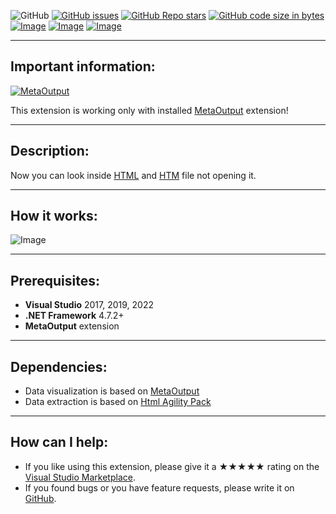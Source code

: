 ![GitHub](https://img.shields.io/github/license/viacheslav-lozinskyi/Preview-HTML)
[![GitHub issues](https://img.shields.io/github/issues/viacheslav-lozinskyi/Preview-HTML)](https://github.com/viacheslav-lozinskyi/Preview-HTML/issues)
[![GitHub Repo stars](https://img.shields.io/github/stars/viacheslav-lozinskyi/Preview-HTML)](https://github.com/viacheslav-lozinskyi/Preview-HTML/stargazers)
[![GitHub code size in bytes](https://img.shields.io/github/languages/code-size/viacheslav-lozinskyi/Preview-HTML)](https://github.com/viacheslav-lozinskyi/Preview-HTML)
[![Image](https://img.shields.io/badge/VS-2022-blueviolet)](https://marketplace.visualstudio.com/items?itemName=ViacheslavLozinskyi.MetaOutput-2022)
[![Image](https://img.shields.io/badge/VS-2019-blueviolet)](https://marketplace.visualstudio.com/items?itemName=ViacheslavLozinskyi.MetaOutput-2019)
[![Image](https://img.shields.io/badge/VS-2017-blueviolet)](https://marketplace.visualstudio.com/items?itemName=ViacheslavLozinskyi.MetaOutput-2019)

---

## Important information:
[![MetaOutput](https://www.metaoutput.net/_functions/watch?utm_source=github.com&utm_medium=referral&utm_campaign=view-on-github&utm_content=Preview-HTML&source=GITHUB&size=128x128&project=Preview-HTML&url=https://github.com/viacheslav-lozinskyi/Preview-HTML)](https://www.metaoutput.net/)

This extension is working only with installed [MetaOutput](https://www.metaoutput.net/) extension!

---

## Description:
Now you can look inside [HTML](https://en.wikipedia.org/wiki/HTML) and [HTM](https://en.wikipedia.org/wiki/HTML) file not opening it.

---

## How it works:
![Image](https://viacheslav-lozinskyi.github.io/Preview-HTML/resource/video/Presentation1.gif)

---

## Prerequisites:
- **Visual Studio** 2017, 2019, 2022
- **.NET Framework** 4.7.2+
- **MetaOutput** extension

---

## Dependencies:
- Data visualization is based on [MetaOutput](https://www.metaoutput.net/)
- Data extraction is based on [Html Agility Pack](https://github.com/zzzprojects/html-agility-pack)

---

## How can I help:
- If you like using this extension, please give it a ★★★★★ rating on the [Visual Studio Marketplace](https://marketplace.visualstudio.com/items?itemName=ViacheslavLozinskyi.Preview-HTML&ssr=false#review-details).
- If you found bugs or you have feature requests, please write it on [GitHub](https://github.com/viacheslav-lozinskyi/Preview-HTML).
